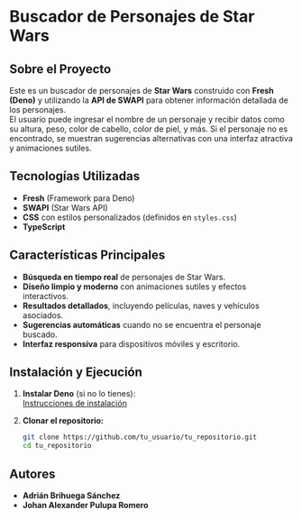 # Buscador de Personajes de Star Wars

## Sobre el Proyecto
Este es un buscador de personajes de **Star Wars** construido con **Fresh (Deno)** y utilizando la **API de SWAPI** para obtener información detallada de los personajes.  
El usuario puede ingresar el nombre de un personaje y recibir datos como su altura, peso, color de cabello, color de piel, y más. Si el personaje no es encontrado, se muestran sugerencias alternativas con una interfaz atractiva y animaciones sutiles.

## Tecnologías Utilizadas
- **Fresh** (Framework para Deno)
- **SWAPI** (Star Wars API)
- **CSS** con estilos personalizados (definidos en `styles.css`)
- **TypeScript**

## Características Principales
- **Búsqueda en tiempo real** de personajes de Star Wars.
- **Diseño limpio y moderno** con animaciones sutiles y efectos interactivos.
- **Resultados detallados**, incluyendo películas, naves y vehículos asociados.
- **Sugerencias automáticas** cuando no se encuentra el personaje buscado.
- **Interfaz responsiva** para dispositivos móviles y escritorio.

## Instalación y Ejecución
1. **Instalar Deno** (si no lo tienes):  
   [Instrucciones de instalación](https://deno.land/manual/getting_started/installation)

2. **Clonar el repositorio:**
   ```sh
   git clone https://github.com/tu_usuario/tu_repositorio.git
   cd tu_repositorio

## Autores 
- **Adrián Brihuega Sánchez** 
- **Johan Alexander Pulupa Romero** 
